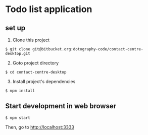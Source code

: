 # Todo list application
 
## set up 
 
1. Clone this project 
 
``` 
$ git clone git@bitbucket.org:dotography-code/contact-centre-desktop.git 
``` 
 
2. Goto project directory 
 
``` 
$ cd contact-centre-desktop 
``` 
 
3. Install project's dependencies 
 
``` 
$ npm install 
``` 
 
 
## Start development in web browser 
 
``` 
$ npm start 
``` 
 
Then, go to [http://localhost:3333](http://localhost:3333) 

